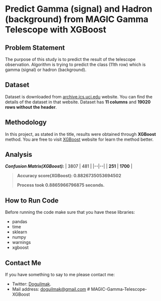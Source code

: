 
# Predict Gamma (signal) and Hadron (background) from MAGIC Gamma Telescope with XGBoost


## Problem Statement

The purpose of this study is to predict the result of the telescope observation. Algorithm is trying to predict the class (11th row) which is gamma (signal) or hadron (background). 

## Dataset

Dataset is downloaded from [archive.ics.uci.edu](https://archive.ics.uci.edu/ml/datasets/MAGIC+Gamma+Telescope) website. You can find the details of the dataset in that website. Dataset has **11 columns** and **19020 rows without the header**.

## Methodology

In this project, as stated in the title, results were obtained through **XGBoost** method.  You are free to visit [XGBoost](https://xgboost.ai/) website for learn the method better.

## Analysis

***Confusion Matrix(XGBoost):***
| 3807 | 481 |
|--|--|
| **251** | **1700** |


> **Accuracy score(XGBoost): 0.8826735053694502**
> 
> **Process took 0.8865966796875 seconds.**

## How to Run Code

Before running the code make sure that you have these libraries:

 - pandas 
 - time
 - sklearn
 - numpy
 - warnings
 - xgboost
    
## Contact Me

If you have something to say to me please contact me: 

 - Twitter: [Doguilmak](https://twitter.com/Doguilmak).  
 - Mail address: doguilmak@gmail.com
 #   M A G I C - G a m m a - T e l e s c o p e - X G B o o s t  
 